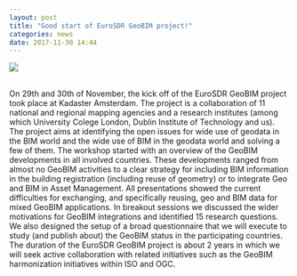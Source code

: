 ```yaml
---
layout: post
title: "Good start of EuroSDR GeoBIM project!"
categories: news
date: 2017-11-30 14:44
---
```


<div class="row">
  <div class="col-sm-12 col-xs-12"><img class="img-responsive" src="{{ "/img/2017/Foto 29-11-17 13 16 08.jpg" | prepend: site.baseurl }}"></div>
</div>
<br>

On 29th and 30th of November, the kick off of the EuroSDR GeoBIM project took place at Kadaster Amsterdam.
The project is a collaboration of 11 national and regional mapping agencies and a research institutes (among which University Colege London, Dublin Institute of Technology and us).
The project aims at identifying the open issues for wide use of geodata in the BIM world and the wide use of BIM in the geodata world and solving a few of them.
The workshop started with an overview of the GeoBIM developments in all involved countries. These developments ranged from almost no GeoBIM activities to a clear strategy for including BIM information in the building registration (including reuse of geometry) or to integrate Geo and BIM in Asset Management.
All presentations showed the current difficulties for exchanging, and specifically reusing, geo and BIM data for mixed GeoBIM applications.
In breakout sessions we discussed the wider motivations for GeoBIM integrations and identified 15 research questions.
We also designed the setup of a broad questionnaire that we will execute to study (and publish about) the GeoBIM status in the participating countries.
The duration of the EuroSDR GeoBIM project is about 2 years in which we will seek active collaboration with related initiatives such as the GeoBIM harmonization initiatives within ISO and OGC. 
